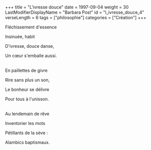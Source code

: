 +++
title = "L'ivresse douce"
date = 1997-09-04
weight = 30
LastModifierDisplayName = "Barbara Post"
id = "l_ivresse_douce_4"
verseLength = 6
tags = ["philosophie"]
categories = ["Création"]
+++

Fléchissement d'essence

Insinuée, habit

D'ivresse, douce danse,

Un cœur s'emballe aussi.

 \
En paillettes de givre

Rire sans plus un son,

Le bonheur se délivre

Pour tous à l'unisson.

 \
Au lendemain de rêve

Inventorier les mots

Pétillants de la sève :

Alambics baptismaux.
